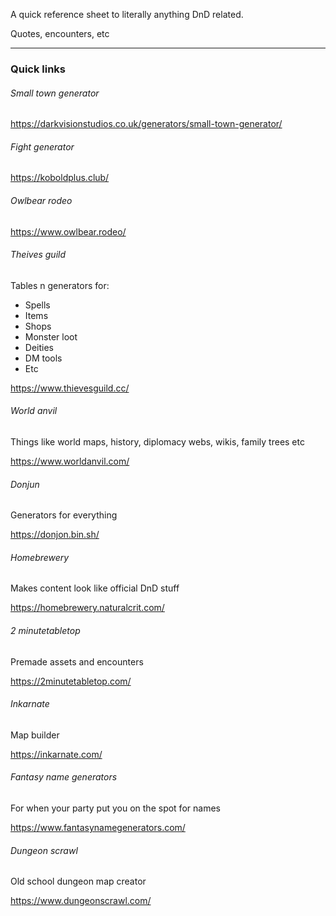 A quick reference sheet to literally anything DnD related.

Quotes, encounters, etc

---

### Quick links

###### Small town generator
https://darkvisionstudios.co.uk/generators/small-town-generator/

###### Fight generator
https://koboldplus.club/

###### Owlbear rodeo
https://www.owlbear.rodeo/

###### Theives guild

Tables n generators for:
- Spells
- Items
- Shops
- Monster loot
- Deities
- DM tools
- Etc

https://www.thievesguild.cc/

###### World anvil

Things like world maps, history, diplomacy webs, wikis, family trees etc

https://www.worldanvil.com/

###### Donjun

Generators for everything

https://donjon.bin.sh/

###### Homebrewery

Makes content look like official DnD stuff

https://homebrewery.naturalcrit.com/

###### 2 minutetabletop

Premade assets and encounters

https://2minutetabletop.com/

###### Inkarnate

Map builder

https://inkarnate.com/

###### Fantasy name generators

For when your party put you on the spot for names

https://www.fantasynamegenerators.com/

###### Dungeon scrawl

Old school dungeon map creator

https://www.dungeonscrawl.com/
